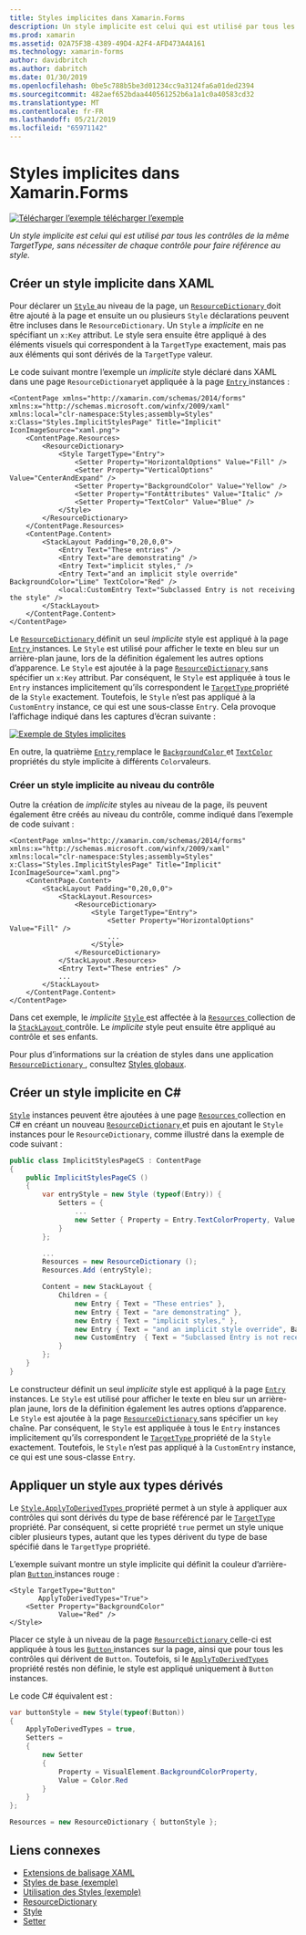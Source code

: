 ```yaml
---
title: Styles implicites dans Xamarin.Forms
description: Un style implicite est celui qui est utilisé par tous les contrôles de la même TargetType, sans nécessiter de chaque contrôle pour faire référence au style.
ms.prod: xamarin
ms.assetid: 02A75F3B-4389-49D4-A2F4-AFD473A4A161
ms.technology: xamarin-forms
author: davidbritch
ms.author: dabritch
ms.date: 01/30/2019
ms.openlocfilehash: 0be5c788b5be3d01234cc9a3124fa6a01ded2394
ms.sourcegitcommit: 482aef652bdaa440561252b6a1a1c0a40583cd32
ms.translationtype: MT
ms.contentlocale: fr-FR
ms.lasthandoff: 05/21/2019
ms.locfileid: "65971142"
---
```

# <a name="implicit-styles-in-xamarinforms"></a>Styles implicites dans Xamarin.Forms

[![Télécharger l’exemple](~/media/shared/download.png) télécharger l’exemple](https://developer.xamarin.com/samples/xamarin-forms/UserInterface/Styles/BasicStyles/)

_Un style implicite est celui qui est utilisé par tous les contrôles de la même TargetType, sans nécessiter de chaque contrôle pour faire référence au style._

## <a name="create-an-implicit-style-in-xaml"></a>Créer un style implicite dans XAML

Pour déclarer un [ `Style` ](xref:Xamarin.Forms.Style) au niveau de la page, un [ `ResourceDictionary` ](xref:Xamarin.Forms.ResourceDictionary) doit être ajouté à la page et ensuite un ou plusieurs `Style` déclarations peuvent être incluses dans le `ResourceDictionary`. Un `Style` a *implicite* en ne spécifiant un `x:Key` attribut. Le style sera ensuite être appliqué à des éléments visuels qui correspondent à la `TargetType` exactement, mais pas aux éléments qui sont dérivés de la `TargetType` valeur.

Le code suivant montre l’exemple un *implicite* style déclaré dans XAML dans une page `ResourceDictionary`et appliquée à la page [ `Entry` ](xref:Xamarin.Forms.Entry) instances :

```xaml
<ContentPage xmlns="http://xamarin.com/schemas/2014/forms" xmlns:x="http://schemas.microsoft.com/winfx/2009/xaml" xmlns:local="clr-namespace:Styles;assembly=Styles" x:Class="Styles.ImplicitStylesPage" Title="Implicit" IconImageSource="xaml.png">
    <ContentPage.Resources>
        <ResourceDictionary>
            <Style TargetType="Entry">
                <Setter Property="HorizontalOptions" Value="Fill" />
                <Setter Property="VerticalOptions" Value="CenterAndExpand" />
                <Setter Property="BackgroundColor" Value="Yellow" />
                <Setter Property="FontAttributes" Value="Italic" />
                <Setter Property="TextColor" Value="Blue" />
            </Style>
        </ResourceDictionary>
    </ContentPage.Resources>
    <ContentPage.Content>
        <StackLayout Padding="0,20,0,0">
            <Entry Text="These entries" />
            <Entry Text="are demonstrating" />
            <Entry Text="implicit styles," />
            <Entry Text="and an implicit style override" BackgroundColor="Lime" TextColor="Red" />
            <local:CustomEntry Text="Subclassed Entry is not receiving the style" />
        </StackLayout>
    </ContentPage.Content>
</ContentPage>
```

Le [ `ResourceDictionary` ](xref:Xamarin.Forms.ResourceDictionary) définit un seul *implicite* style est appliqué à la page [ `Entry` ](xref:Xamarin.Forms.Entry) instances. Le `Style` est utilisé pour afficher le texte en bleu sur un arrière-plan jaune, lors de la définition également les autres options d’apparence. Le `Style` est ajoutée à la page [ `ResourceDictionary` ](xref:Xamarin.Forms.ResourceDictionary) sans spécifier un `x:Key` attribut. Par conséquent, le `Style` est appliquée à tous le `Entry` instances implicitement qu’ils correspondent le [ `TargetType` ](xref:Xamarin.Forms.Style.TargetType) propriété de la `Style` exactement. Toutefois, le `Style` n’est pas appliqué à la `CustomEntry` instance, ce qui est une sous-classe `Entry`. Cela provoque l’affichage indiqué dans les captures d’écran suivante :

[![](implicit-images/implicit-styles.png "Exemple de Styles implicites")](implicit-images/implicit-styles-large.png#lightbox "exemple de Styles implicites")

En outre, la quatrième [ `Entry` ](xref:Xamarin.Forms.Entry) remplace le [ `BackgroundColor` ](xref:Xamarin.Forms.VisualElement.BackgroundColor) et [ `TextColor` ](xref:Xamarin.Forms.Entry.TextColor) propriétés du style implicite à différents `Color`valeurs.

### <a name="create-an-implicit-style-at-the-control-level"></a>Créer un style implicite au niveau du contrôle

Outre la création de *implicite* styles au niveau de la page, ils peuvent également être créés au niveau du contrôle, comme indiqué dans l’exemple de code suivant :

```xaml
<ContentPage xmlns="http://xamarin.com/schemas/2014/forms" xmlns:x="http://schemas.microsoft.com/winfx/2009/xaml" xmlns:local="clr-namespace:Styles;assembly=Styles" x:Class="Styles.ImplicitStylesPage" Title="Implicit" IconImageSource="xaml.png">
    <ContentPage.Content>
        <StackLayout Padding="0,20,0,0">
            <StackLayout.Resources>
                <ResourceDictionary>
                    <Style TargetType="Entry">
                        <Setter Property="HorizontalOptions" Value="Fill" />
                        ...
                    </Style>
                </ResourceDictionary>
            </StackLayout.Resources>
            <Entry Text="These entries" />
            ...
        </StackLayout>
    </ContentPage.Content>
</ContentPage>
```

Dans cet exemple, le *implicite* [ `Style` ](xref:Xamarin.Forms.Style) est affectée à la [ `Resources` ](xref:Xamarin.Forms.VisualElement.Resources) collection de la [ `StackLayout` ](xref:Xamarin.Forms.StackLayout)contrôle. Le *implicite* style peut ensuite être appliqué au contrôle et ses enfants.

Pour plus d’informations sur la création de styles dans une application [ `ResourceDictionary` ](xref:Xamarin.Forms.ResourceDictionary), consultez [Styles globaux](~/xamarin-forms/user-interface/styles/application.md).

## <a name="create-an-implicit-style-in-c35"></a>Créer un style implicite en C&#35;

[`Style`](xref:Xamarin.Forms.Style) instances peuvent être ajoutées à une page [ `Resources` ](xref:Xamarin.Forms.VisualElement.Resources) collection en C# en créant un nouveau [ `ResourceDictionary` ](xref:Xamarin.Forms.ResourceDictionary)et puis en ajoutant le `Style` instances pour le `ResourceDictionary`, comme illustré dans la exemple de code suivant :

```csharp
public class ImplicitStylesPageCS : ContentPage
{
    public ImplicitStylesPageCS ()
    {
        var entryStyle = new Style (typeof(Entry)) {
            Setters = {
                ...
                new Setter { Property = Entry.TextColorProperty, Value = Color.Blue }
            }
        };

        ...
        Resources = new ResourceDictionary ();
        Resources.Add (entryStyle);

        Content = new StackLayout {
            Children = {
                new Entry { Text = "These entries" },
                new Entry { Text = "are demonstrating" },
                new Entry { Text = "implicit styles," },
                new Entry { Text = "and an implicit style override", BackgroundColor = Color.Lime, TextColor = Color.Red },
                new CustomEntry  { Text = "Subclassed Entry is not receiving the style" }
            }
        };
    }
}
```

Le constructeur définit un seul *implicite* style est appliqué à la page [ `Entry` ](xref:Xamarin.Forms.Entry) instances. Le `Style` est utilisé pour afficher le texte en bleu sur un arrière-plan jaune, lors de la définition également les autres options d’apparence. Le `Style` est ajoutée à la page [ `ResourceDictionary` ](xref:Xamarin.Forms.ResourceDictionary) sans spécifier un `key` chaîne. Par conséquent, le `Style` est appliquée à tous le `Entry` instances implicitement qu’ils correspondent le [ `TargetType` ](xref:Xamarin.Forms.Style.TargetType) propriété de la `Style` exactement. Toutefois, le `Style` n’est pas appliqué à la `CustomEntry` instance, ce qui est une sous-classe `Entry`.

## <a name="apply-a-style-to-derived-types"></a>Appliquer un style aux types dérivés

Le [ `Style.ApplyToDerivedTypes` ](xref:Xamarin.Forms.Style.ApplyToDerivedTypes) propriété permet à un style à appliquer aux contrôles qui sont dérivés du type de base référencé par le [ `TargetType` ](xref:Xamarin.Forms.Style.TargetType) propriété. Par conséquent, si cette propriété `true` permet un style unique cibler plusieurs types, autant que les types dérivent du type de base spécifié dans le `TargetType` propriété.

L’exemple suivant montre un style implicite qui définit la couleur d’arrière-plan [ `Button` ](xref:Xamarin.Forms.Button) instances rouge :

```xaml
<Style TargetType="Button"
       ApplyToDerivedTypes="True">
    <Setter Property="BackgroundColor"
            Value="Red" />
</Style>
```

Placer ce style à un niveau de la page [ `ResourceDictionary` ](xref:Xamarin.Forms.ResourceDictionary) celle-ci est appliquée à tous les [ `Button` ](xref:Xamarin.Forms.Button) instances sur la page, ainsi que pour tous les contrôles qui dérivent de `Button`. Toutefois, si le [ `ApplyToDerivedTypes` ](xref:Xamarin.Forms.Style.ApplyToDerivedTypes) propriété restés non définie, le style est appliqué uniquement à `Button` instances.

Le code C# équivalent est :

```csharp
var buttonStyle = new Style(typeof(Button))
{
    ApplyToDerivedTypes = true,
    Setters =
    {
        new Setter
        {
            Property = VisualElement.BackgroundColorProperty,
            Value = Color.Red
        }
    }
};

Resources = new ResourceDictionary { buttonStyle };
```

## <a name="related-links"></a>Liens connexes

- [Extensions de balisage XAML](~/xamarin-forms/xaml/xaml-basics/xaml-markup-extensions.md)
- [Styles de base (exemple)](https://developer.xamarin.com/samples/xamarin-forms/UserInterface/Styles/BasicStyles/)
- [Utilisation des Styles (exemple)](https://developer.xamarin.com/samples/xamarin-forms/WorkingWithStyles/)
- [ResourceDictionary](xref:Xamarin.Forms.ResourceDictionary)
- [Style](xref:Xamarin.Forms.Style)
- [Setter](xref:Xamarin.Forms.Setter)
